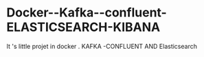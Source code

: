 # Docker--Kafka--confluent-ELASTICSEARCH-KIBANA
It 's little projet in docker .  KAFKA -CONFLUENT AND Elasticsearch
